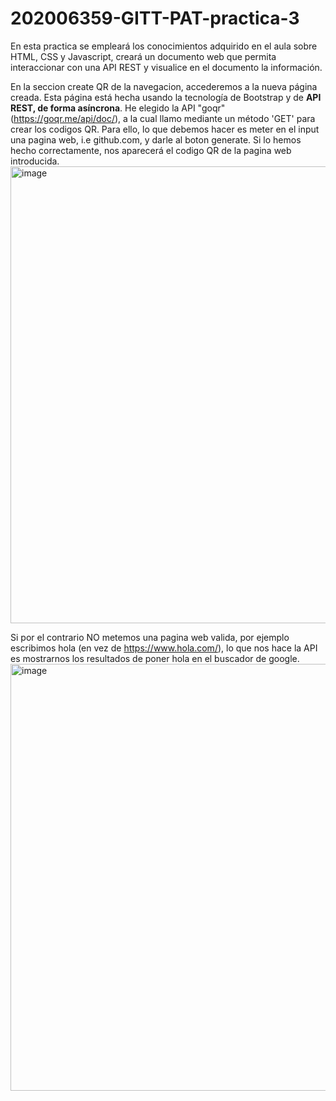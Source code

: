 # 202006359-GITT-PAT-practica-3
En esta practica se empleará los conocimientos adquirido en el aula sobre HTML, CSS y Javascript, creará un documento web que permita interaccionar con una API REST y visualice en el documento la información.

En la seccion create QR de la navegacion, accederemos a la nueva página creada. Esta página está hecha usando la tecnología de Bootstrap y de **API REST, de forma asíncrona**. He elegido la API "goqr" (https://goqr.me/api/doc/), a la cual llamo mediante un método 'GET' para crear los codigos QR. Para ello, lo que debemos hacer es meter en el input una pagina web, i.e github.com, y darle al boton generate. Si lo hemos hecho correctamente, nos aparecerá el codigo QR de la pagina web introducida.
<img width="731" alt="image" src="https://user-images.githubusercontent.com/113789409/225073550-5fc1a8d7-7c47-47e1-a7f1-2124e98a638c.png">

Si por el contrario NO metemos una pagina web valida, por ejemplo escribimos hola (en vez de https://www.hola.com/), lo que nos hace la API es mostrarnos los resultados de poner hola en el buscador de google.
<img width="683" alt="image" src="https://user-images.githubusercontent.com/113789409/225073844-10ec3bfc-6c31-4e83-8272-75e4126316de.png">

